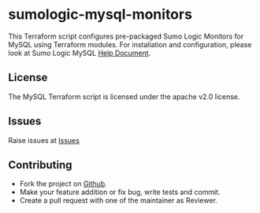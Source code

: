 # sumologic-mysql-monitors

This Terraform script configures pre-packaged Sumo Logic Monitors for MySQL using Terraform modules.
For installation and configuration, please look at Sumo Logic MySQL [Help Document](https://help.sumologic.com/07Sumo-Logic-Apps/12Databases/MySQL/MySQL-App-Dashboards).

## License

The MySQL Terraform script is licensed under the apache v2.0 license.

## Issues

Raise issues at [Issues](https://github.com/SumoLogic/terraform-sumologic-sumo-logic-monitor/issues)

## Contributing

* Fork the project on [Github](https://github.com/SumoLogic/terraform-sumologic-sumo-logic-monitor).
* Make your feature addition or fix bug, write tests and commit.
* Create a pull request with one of the maintainer as Reviewer.

